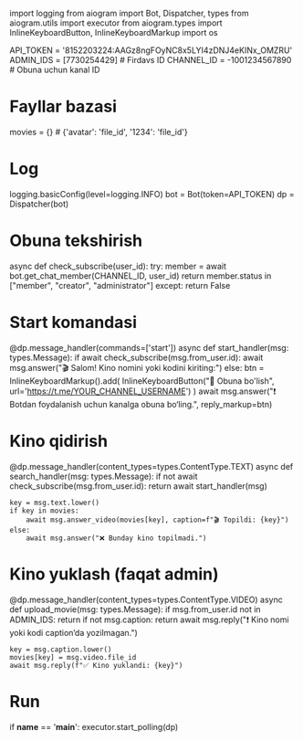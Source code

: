 import logging
from aiogram import Bot, Dispatcher, types
from aiogram.utils import executor
from aiogram.types import InlineKeyboardButton, InlineKeyboardMarkup
import os

API_TOKEN = '8152203224:AAGz8ngFOyNC8x5LYI4zDNJ4eKINx_OMZRU'
ADMIN_IDS = [7730254429]  # Firdavs ID
CHANNEL_ID = -1001234567890  # Obuna uchun kanal ID

# Fayllar bazasi
movies = {}  # {'avatar': 'file_id', '1234': 'file_id'}

# Log
logging.basicConfig(level=logging.INFO)
bot = Bot(token=API_TOKEN)
dp = Dispatcher(bot)

# Obuna tekshirish
async def check_subscribe(user_id):
    try:
        member = await bot.get_chat_member(CHANNEL_ID, user_id)
        return member.status in ["member", "creator", "administrator"]
    except:
        return False

# Start komandasi
@dp.message_handler(commands=['start'])
async def start_handler(msg: types.Message):
    if await check_subscribe(msg.from_user.id):
        await msg.answer("🎬 Salom! Kino nomini yoki kodini kiriting:")
    else:
        btn = InlineKeyboardMarkup().add(
            InlineKeyboardButton("🔔 Obuna bo'lish", url='https://t.me/YOUR_CHANNEL_USERNAME')
        )
        await msg.answer("❗ Botdan foydalanish uchun kanalga obuna bo‘ling.", reply_markup=btn)

# Kino qidirish
@dp.message_handler(content_types=types.ContentType.TEXT)
async def search_handler(msg: types.Message):
    if not await check_subscribe(msg.from_user.id):
        return await start_handler(msg)
    
    key = msg.text.lower()
    if key in movies:
        await msg.answer_video(movies[key], caption=f"🎬 Topildi: {key}")
    else:
        await msg.answer("❌ Bunday kino topilmadi.")

# Kino yuklash (faqat admin)
@dp.message_handler(content_types=types.ContentType.VIDEO)
async def upload_movie(msg: types.Message):
    if msg.from_user.id not in ADMIN_IDS:
        return
    if not msg.caption:
        return await msg.reply("❗ Kino nomi yoki kodi caption’da yozilmagan.")
    
    key = msg.caption.lower()
    movies[key] = msg.video.file_id
    await msg.reply(f"✅ Kino yuklandi: {key}")

# Run
if __name__ == '__main__':
    executor.start_polling(dp)

